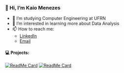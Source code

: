 ### 👋 Hi, I’m Kaio Menezes
- 📝 I’m studying Computer Engineering at UFRN
- 👀 I’m interested in learning more about Data Analysis
- 📫 How to reach me:
  - [LinkedIn](https://www.linkedin.com/in/kaiomenezes92/)
  - [Email](mailto:kaio.menezes.098@ufrn.edu.br)

#### :computer: Projects:
[![ReadMe Card](https://github-readme-stats.vercel.app/api/pin/?username=kaiomenezes92&repo=data_camp_projects&theme=dark)](https://github.com/kaiomenezes92/data_camp_projects)
[![ReadMe Card](https://github-readme-stats.vercel.app/api/pin/?username=kaiomenezes92&repo=football_analysis&theme=dark)](https://github.com/kaiomenezes92/football_analysis)
